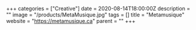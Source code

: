 +++
categories = ["Creative"]
date = 2020-08-14T18:00:00Z
description = ""
image = "/products/MetaMusique.jpg"
tags = []
title = "Metamusique"
website = "https://metamusique.ca"
parent = ""
+++
